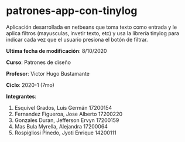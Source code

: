 # patrones-app-con-tinylog
Aplicación desarrollada en netbeans que toma texto como entrada y le aplica filtros (mayusculas, invetir texto, etc) y usa la librería tinylog para indicar cada vez que el usuario presiona el botón de filtrar.

**Ultima fecha de modificación**: 8/10/2020

**Curso**: Patrones de diseño

**Profesor**: Victor Hugo Bustamante

**Ciclo**: 2020-1 (7mo)

**Integrantes**:
1. Esquivel Grados, Luis Germán          17200154
1. Fernandez Figueroa, Jose Alberto      17200220
1. Gonzales Duran, Jefferson Ervyn       17200159
1. Mas Bula Myrella, Alejandra           17200064
1. Rospigliosi Pinedo, Jyoti Enrique     14200111 
